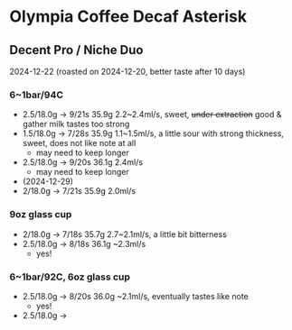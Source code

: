 # Olympia Coffee Decaf Asterisk

## Decent Pro / Niche Duo

2024-12-22 (roasted on 2024-12-20, better taste after 10 days)

### 6~1bar/94C

- 2.5/18.0g -> 9/21s 35.9g 2.2\~2.4ml/s, sweet, ~~under extraction~~ good & gather milk tastes too strong
- 1.5/18.0g -> 7/28s 35.9g 1.1\~1.5ml/s, a little sour with strong thickness, sweet, does not like note at all
  - may need to keep longer
- 2.5/18.0g -> 9/20s 36.1g 2.4ml/s
  - may need to keep longer
- (2024-12-29)
- 2/18.0g -> 7/21s 35.9g 2.0ml/s

### 9oz glass cup

- 2/18.0g -> 7/18s 35.7g 2.7\~2.1ml/s, a little bit bitterness
- 2.5/18.0g -> 8/18s 36.1g \~2.3ml/s
  - yes!

### 6~1bar/92C, 6oz glass cup

- 2.5/18.0g -> 8/20s 36.0g \~2.1ml/s, eventually tastes like note
  - yes!
- 2.5/18.0g -> 
